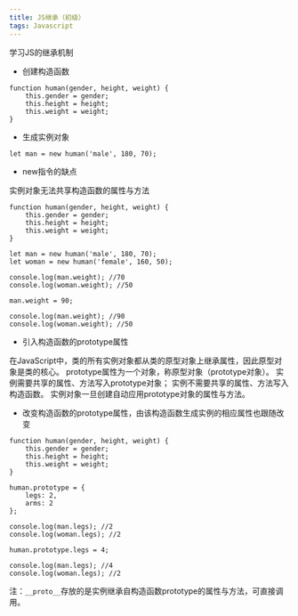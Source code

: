 ```yaml
---
title: JS继承（初级）
tags: Javascript
---
```


学习JS的继承机制

<!--more-->

- 创建构造函数

```
function human(gender, height, weight) {
    this.gender = gender;
    this.height = height;
    this.weight = weight;
}
```

- 生成实例对象

```
let man = new human('male', 180, 70);
```

- new指令的缺点

实例对象无法共享构造函数的属性与方法

```
function human(gender, height, weight) {
    this.gender = gender;
    this.height = height;
    this.weight = weight;
}

let man = new human('male', 180, 70);
let woman = new human('female', 160, 50);

console.log(man.weight); //70
console.log(woman.weight); //50

man.weight = 90;

console.log(man.weight); //90
console.log(woman.weight); //50
```

- 引入构造函数的prototype属性

在JavaScript中，类的所有实例对象都从类的原型对象上继承属性，因此原型对象是类的核心。
prototype属性为一个对象，称原型对象（prototype对象）。
实例需要共享的属性、方法写入prototype对象；
实例不需要共享的属性、方法写入构造函数。
实例对象一旦创建自动应用prototype对象的属性与方法。

- 改变构造函数的prototype属性，由该构造函数生成实例的相应属性也跟随改变

```
function human(gender, height, weight) {
    this.gender = gender;
    this.height = height;
    this.weight = weight;
}

human.prototype = {
    legs: 2,
    arms: 2
};

console.log(man.legs); //2
console.log(woman.legs); //2

human.prototype.legs = 4;

console.log(man.legs); //4
console.log(woman.legs); //2
```

注：`__proto__`存放的是实例继承自构造函数prototype的属性与方法，可直接调用。